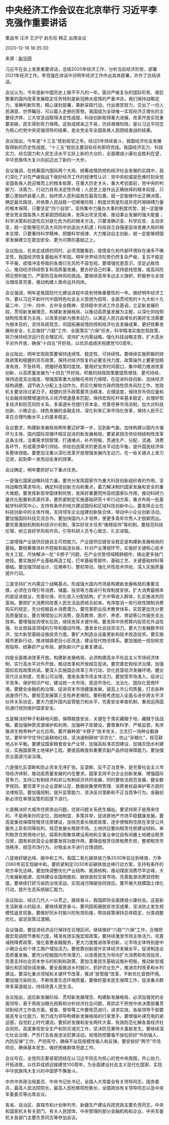 # 中央经济工作会议在北京举行 习近平李克强作重要讲话

栗战书 汪洋 王沪宁 赵乐际 韩正 出席会议

2020-12-18 18:35:30

来源：[新华网](http://www.xinhuanet.com/politics/leaders/2020-12/18/c_1126879325.htm)

习近平在会上发表重要讲话，总结2020年经济工作，分析当前经济形势，部署2021年经济工作。李克强在讲话中对明年经济工作作出具体部署，并作了总结讲话。

会议认为，今年是新中国历史上极不平凡的一年。面对严峻复杂的国际形势、艰巨繁重的国内改革发展稳定任务特别是新冠肺炎疫情的严重冲击，我们保持战略定力，准确判断形势，精心谋划部署，果断采取行动，付出艰苦努力，交出了一份人民满意、世界瞩目、可以载入史册的答卷。我国成为全球唯一实现经济正增长的主要经济体，三大攻坚战取得决定性成就，科技创新取得重大进展，改革开放实现重要突破，民生得到有力保障。这些成绩来之不易，历经艰难险阻，是以习近平同志为核心的党中央坚强领导的结果，是全党全军全国各族人民团结奋战的结果。

会议指出，今年是“十三五”规划收官之年。经过5年持续奋斗，我国经济社会发展取得新的历史性成就，“十三五”规划主要目标任务即将完成。我国经济实力、科技实力、综合国力和人民生活水平又跃上新的大台阶，全面建成小康社会胜利在望，中华民族伟大复兴向前迈出了新的一大步。

会议强调，在统筹国内国际两个大局、统筹疫情防控和经济社会发展的实践中，我们深化了对在严峻挑战下做好经济工作的规律性认识：党中央权威是危难时刻全党全国各族人民迎难而上的根本依靠，在重大历史关头，重大考验面前，党中央的判断力、决策力、行动力具有决定性作用；人民至上是作出正确抉择的根本前提，只要心里始终装着人民，始终把人民利益放在最高位置，就一定能够作出正确决策，确定最优路径，并依靠人民战胜一切艰难险阻；制度优势是形成共克时艰磅礴力量的根本保障，只要坚定“四个自信”，坚持集中力量办大事的制度优势，就一定能够使全党全国各族人民紧密团结起来，发挥出攻坚克难、推动事业发展的强大能量；科学决策和创造性应对是化危为机的根本方法，只要准确识变、科学应变、主动求变，就一定能够在抗击大风险中创造出大机遇；科技自立自强是促进发展大局的根本支撑，只要秉持科学精神、把握科学规律、大力推动自主创新，就一定能够把国家发展建立在更加安全、更为可靠的基础之上。

会议指出，在肯定成绩的同时，必须清醒看到，疫情变化和外部环境存在诸多不确定性，我国经济恢复基础尚不牢固。明年世界经济形势仍然复杂严峻，复苏不稳定不平衡，疫情冲击导致的各类衍生风险不容忽视。要增强忧患意识，坚定必胜信心，推动经济持续恢复和高质量发展。要办好自己的事，坚持底线思维，提高风险预见预判能力，严密防范各种风险挑战。要继续高举多边主义旗帜，积极参与全球治理改革完善，推动构建人类命运共同体。

会议强调，明年是我国现代化建设进程中具有特殊重要性的一年。做好明年经济工作，要以习近平新时代中国特色社会主义思想为指导，全面贯彻党的十九大和十九届二中、三中、四中、五中全会精神，坚持稳中求进工作总基调，立足新发展阶段，贯彻新发展理念，构建新发展格局，以推动高质量发展为主题，以深化供给侧结构性改革为主线，以改革创新为根本动力，以满足人民日益增长的美好生活需要为根本目的，坚持系统观念，巩固拓展疫情防控和经济社会发展成果，更好统筹发展和安全，扎实做好“六稳”工作、全面落实“六保”任务，科学精准实施宏观政策，努力保持经济运行在合理区间，坚持扩大内需战略，强化科技战略支撑，扩大高水平对外开放，确保“十四五”开好局，以优异成绩庆祝建党100周年。

会议指出，明年宏观政策要保持连续性、稳定性、可持续性。要继续实施积极的财政政策和稳健的货币政策，保持对经济恢复的必要支持力度，政策操作上要更加精准有效，不急转弯，把握好政策时度效。要用好宝贵时间窗口，集中精力推进改革创新，以高质量发展为“十四五”开好局。积极的财政政策要提质增效、更可持续，保持适度支出强度，增强国家重大战略任务财力保障，在促进科技创新、加快经济结构调整、调节收入分配上主动作为，抓实化解地方政府隐性债务风险工作，党政机关要坚持过紧日子。稳健的货币政策要灵活精准、合理适度，保持货币供应量和社会融资规模增速同名义经济增速基本匹配，保持宏观杠杆率基本稳定，处理好恢复经济和防范风险关系，多渠道补充银行资本金，完善债券市场法制，加大对科技创新、小微企业、绿色发展的金融支持，深化利率汇率市场化改革，保持人民币汇率在合理均衡水平上的基本稳定。

会议要求，构建新发展格局明年要迈好第一步，见到新气象。加快构建以国内大循环为主体、国内国际双循环相互促进的新发展格局，要紧紧扭住供给侧结构性改革这条主线，注重需求侧管理，打通堵点，补齐短板，贯通生产、分配、流通、消费各环节，形成需求牵引供给、供给创造需求的更高水平动态平衡，提升国民经济体系整体效能。要更加注重以深化改革开放增强发展内生动力，在一些关键点上发力见效，起到牵一发而动全身的效果。

会议确定，明年要抓好以下重点任务。

一是强化国家战略科技力量。要充分发挥国家作为重大科技创新组织者的作用，坚持战略性需求导向，确定科技创新方向和重点，着力解决制约国家发展和安全的重大难题。要发挥新型举国体制优势，发挥好重要院所高校国家队作用，推动科研力量优化配置和资源共享。要抓紧制定实施基础研究十年行动方案，重点布局一批基础学科研究中心，支持有条件的地方建设国际和区域科技创新中心。要发挥企业在科技创新中的主体作用，支持领军企业组建创新联合体，带动中小企业创新活动。要加强国际科技交流合作。要加快国内人才培养，使更多青年优秀人才脱颖而出。要完善激励机制和科技评价机制，落实好攻关任务“揭榜挂帅”等机制。要规范科技伦理，树立良好学风和作风，引导科研人员专心致志、扎实进取。

二是增强产业链供应链自主可控能力。产业链供应链安全稳定是构建新发展格局的基础。要统筹推进补齐短板和锻造长板，针对产业薄弱环节，实施好关键核心技术攻关工程，尽快解决一批“卡脖子”问题，在产业优势领域精耕细作，搞出更多独门绝技。要实施好产业基础再造工程，打牢基础零部件、基础工艺、关键基础材料等基础。要加强顶层设计、应用牵引、整机带动，强化共性技术供给，深入实施质量提升行动。

三是坚持扩大内需这个战略基点。形成强大国内市场是构建新发展格局的重要支撑，必须在合理引导消费、储蓄、投资等方面进行有效制度安排。扩大消费最根本的是促进就业，完善社保，优化收入分配结构，扩大中等收入群体，扎实推进共同富裕。要把扩大消费同改善人民生活品质结合起来。有序取消一些行政性限制消费购买的规定，充分挖掘县乡消费潜力。要完善职业技术教育体系，实现更加充分更高质量就业。要合理增加公共消费，提高教育、医疗、养老、育幼等公共服务支出效率。要增强投资增长后劲，继续发挥关键作用。要发挥中央预算内投资在外溢性强、社会效益高领域的引导和撬动作用。激发全社会投资活力。要大力发展数字经济，加大新型基础设施投资力度。要扩大制造业设备更新和技术改造投资。要实施城市更新行动，推进城镇老旧小区改造，建设现代物流体系。要加强统一规划和宏观指导，统筹好产业布局，避免新兴产业重复建设。

四是全面推进改革开放。构建新发展格局，必须构建高水平社会主义市场经济体制，实行高水平对外开放，推动改革和开放相互促进。要完善宏观经济治理，加强国际宏观政策协调。要深入实施国企改革三年行动，优化民营经济发展环境，健全现代企业制度，完善公司治理，激发各类市场主体活力。要放宽市场准入，促进公平竞争，保护知识产权，建设统一大市场，营造市场化、法治化、国际化营商环境。要健全金融机构治理，促进资本市场健康发展，提高上市公司质量，打击各种逃废债行为。要规范发展第三支柱养老保险。要积极考虑加入全面与进步跨太平洋伙伴关系协定。要大力提升国内监管能力和水平，完善安全审查机制，重视运用国际通行规则维护国家安全。

五是解决好种子和耕地问题。保障粮食安全，关键在于落实藏粮于地、藏粮于技战略。要加强种质资源保护和利用，加强种子库建设。要尊重科学、严格监管，有序推进生物育种产业化应用。要开展种源“卡脖子”技术攻关，立志打一场种业翻身仗。要牢牢守住18亿亩耕地红线，坚决遏制耕地“非农化”、防止“非粮化”，规范耕地占补平衡。要建设国家粮食安全产业带，加强高标准农田建设，加强农田水利建设，实施国家黑土地保护工程。要提高粮食和重要农副产品供给保障能力。要加强农业面源污染治理。

六是强化反垄断和防止资本无序扩张。反垄断、反不正当竞争，是完善社会主义市场经济体制、推动高质量发展的内在要求。国家支持平台企业创新发展、增强国际竞争力，支持公有制经济和非公有制经济共同发展，同时要依法规范发展，健全数字规则。要完善平台企业垄断认定、数据收集使用管理、消费者权益保护等方面的法律规范。要加强规制，提升监管能力，坚决反对垄断和不正当竞争行为。金融创新必须在审慎监管的前提下进行。

七是解决好大城市住房突出问题。住房问题关系民生福祉。要坚持房子是用来住的、不是用来炒的定位，因地制宜、多策并举，促进房地产市场平稳健康发展。要高度重视保障性租赁住房建设，加快完善长租房政策，逐步使租购住房在享受公共服务上具有同等权利，规范发展长租房市场。土地供应要向租赁住房建设倾斜，单列租赁住房用地计划，探索利用集体建设用地和企事业单位自有闲置土地建设租赁住房，国有和民营企业都要发挥功能作用。要降低租赁住房税费负担，整顿租赁市场秩序，规范市场行为，对租金水平进行合理调控。

八是做好碳达峰、碳中和工作。我国二氧化碳排放力争2030年前达到峰值，力争2060年前实现碳中和。要抓紧制定2030年前碳排放达峰行动方案，支持有条件的地方率先达峰。要加快调整优化产业结构、能源结构，推动煤炭消费尽早达峰，大力发展新能源，加快建设全国用能权、碳排放权交易市场，完善能源消费双控制度。要继续打好污染防治攻坚战，实现减污降碳协同效应。要开展大规模国土绿化行动，提升生态系统碳汇能力。

会议指出，经过几代人一以贯之、接续奋斗，我国即将全面建成小康社会。这是新生活新奋斗的起点，要继续艰苦奋斗。要巩固拓展脱贫攻坚成果，坚决防止发生规模性返贫现象。要做好同乡村振兴的有效衔接，帮扶政策保持总体稳定，分类调整优化，留足政策过渡期。

会议强调，要促进经济运行保持在合理区间，继续做好“六稳”“六保”工作，合理把握宏观调控节奏和力度，精准有效实施宏观政策。要持续激发市场主体活力，完善减税降费政策，强化普惠金融服务，更大力度推进改革创新，让市场主体特别是中小微企业和个体工商户增加活力。要依靠创新提升实体经济发展水平，促进制造业高质量发展。要充分挖掘国内市场潜力，以改善民生为导向扩大消费和有效投资，完善支持社会资本参与的机制和政策，更加注重民生基础设施补短板，推动新型城镇化和区域协调发展。要全面推进乡村振兴，抓好农业生产，推进农村改革和乡村建设。要深化重点领域和关键环节改革，推进“放管服”改革，不断优化营商环境。要加强污染防治，不断改善生态环境质量。要做好基本民生保障工作，促进重点群体多渠道就业，持续改善人民生活。

会议指出，适应新发展阶段、贯彻新发展理念、构建新发展格局，必须加强党的全面领导，善于用政治眼光观察和分析经济社会问题，真抓实干把党中央决策部署贯彻到经济工作各方面。督查、督导等工作要规范进行，讲求实效。各级领导干部要提高专业化能力，努力成为领导构建新发展格局的行家里手。要增强补课充电的紧迫感，自觉赶上时代潮流。要抓好发展和安全两件大事，有效防范化解各类经济社会风险，高度重视安全生产和防灾减灾工作，坚决防范重特大事故发生。要继续深化社会治理，严厉打击各类违法犯罪活动。疫情防控要毫不放松抓好“外防输入、内防反弹”工作，严防死守，确保不出现规模性输入和反弹。要安排好“两节”市场供应，确保基本民生，做好困难群体兜底工作。

会议号召，全党同志要紧密团结在以习近平同志为核心的党中央周围，齐心协力、开拓进取，以优异成绩迎接建党100周年，为全面建设社会主义现代化国家、实现中华民族伟大复兴的中国梦不懈奋斗。

中共中央政治局委员、中央书记处书记，全国人大常委会有关领导同志，国务委员，最高人民法院院长，最高人民检察院检察长，全国政协有关领导同志以及中央军委委员等出席会议。

各省、自治区、直辖市和计划单列市、新疆生产建设兵团党政主要负责同志，中央和国家机关有关部门、有关人民团体、中央管理的部分金融机构和企业、中央军委机关各部门主要负责同志等参加会议。